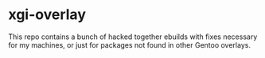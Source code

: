 # xgi-overlay
This repo contains a bunch of hacked together ebuilds with fixes necessary for my machines, or just for packages not found in other Gentoo overlays.

